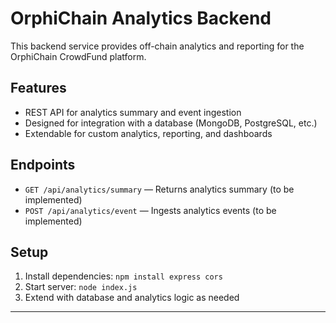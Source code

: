 # OrphiChain Analytics Backend

This backend service provides off-chain analytics and reporting for the OrphiChain CrowdFund platform.

## Features
- REST API for analytics summary and event ingestion
- Designed for integration with a database (MongoDB, PostgreSQL, etc.)
- Extendable for custom analytics, reporting, and dashboards

## Endpoints
- `GET /api/analytics/summary` — Returns analytics summary (to be implemented)
- `POST /api/analytics/event` — Ingests analytics events (to be implemented)

## Setup
1. Install dependencies: `npm install express cors`
2. Start server: `node index.js`
3. Extend with database and analytics logic as needed

---
